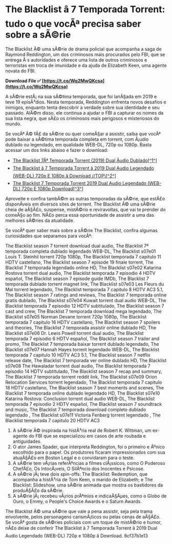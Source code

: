 # The Blacklist â 7 Temporada Torrent: tudo o que vocÃª precisa saber sobre a sÃ©rie
  
The Blacklist Ã© uma sÃ©rie de drama policial que acompanha a saga de Raymond Reddington, um dos criminosos mais procurados pelo FBI, que se entrega Ã s autoridades e oferece uma lista de outros criminosos e terroristas em troca de imunidade e da ajuda de Elizabeth Keen, uma agente novata do FBI.
 
**Download File ✅ [https://t.co/Wq2MwQKcsa](https://t.co/Wq2MwQKcsa)**


  
A sÃ©rie estÃ¡ na sua sÃ©tima temporada, que foi lanÃ§ada em 2019 e teve 19 episÃ³dios. Nesta temporada, Reddington enfrenta novos desafios e inimigos, enquanto tenta descobrir a verdade sobre sua identidade e seu passado. AlÃ©m disso, ele continua a ajudar o FBI a capturar os nomes da sua lista negra, que sÃ£o os criminosos mais perigosos e misteriosos do mundo.
  
Se vocÃª Ã© fÃ£ da sÃ©rie ou quer comeÃ§ar a assistir, saiba que vocÃª pode baixar a sÃ©tima temporada completa em torrent, com Ã¡udio dublado ou legendado, em qualidade WEB-DL, 720p ou 1080p. Basta acessar um dos links abaixo e fazer o download:
  
- [The Blacklist 7Âª Temporada Torrent (2019) Dual Ãudio Dublado\[^1^\]](https://filmes4ktorrent.tv/the-blacklist-7a-temporada-torrent-2019-novembro-25/)
- [The Blacklist â 7 Temporada Torrent â 2019 Dual Audio Legendado (WEB-DL) 720p E 1080p â Download //TOP\\\[^2^\]](https://kit.co/coltxipeso/the-blacklist-7-temporada-torrent-2019-dual-audio-legendado-web-dl-720p-e-1080p-download-top)
- [The Blacklist 7 Temporada Torrent 2019 Dual Audio Legendado (WEB-DL) 720p E 1080p Download\[^3^\]](https://fuesurgeons.com/wp-content/uploads/2022/06/The_Blacklist__7_Temporada_Torrent__2019_Dual_Audio_Legendado_WEBDL_720p_E_1080p__Download.pdf)

Aproveite e confira tambÃ©m as outras temporadas da sÃ©rie, que estÃ£o disponÃ­veis em diversos sites de torrent. The Blacklist Ã© uma sÃ©rie cheia de aÃ§Ã£o, suspense, mistÃ©rio e reviravoltas, que vai te prender do comeÃ§o ao fim. NÃ£o perca essa oportunidade de assistir a uma das melhores sÃ©ries da atualidade.
  
Se vocÃª quer saber mais sobre a sÃ©rie The Blacklist, confira algumas curiosidades que separamos para vocÃª:
 
The Blacklist season 7 torrent download dual audio,  The Blacklist 7ª temporada completa dublado legendado WEB-DL,  The Blacklist s07e01 Louis T. Steinhil torrent 720p 1080p,  The Blacklist temporada 7 capitulo 11 HDTV castellano,  The Blacklist season 7 episode 19 finale torrent,  The Blacklist 7 temporada legendado online HD,  The Blacklist s07e02 Katarina Rostova torrent dual audio,  The Blacklist temporada 7 episodio 4 HDTV español,  The Blacklist season 7 episode guide IMDb,  The Blacklist 7 temporada dublado torrent magnet link,  The Blacklist s07e03 Les Fleurs du Mal torrent legendado,  The Blacklist temporada 7 capitulo 8 HDTV AC3 5.1,  The Blacklist season 7 ratings and reviews,  The Blacklist 7 temporada online gratis dublado,  The Blacklist s07e04 Kuwait torrent dual audio WEB-DL,  The Blacklist temporada 7 episodio 12 HDTV subtitulado,  The Blacklist season 7 cast and crew,  The Blacklist 7 temporada download mega legendado,  The Blacklist s07e05 Norman Devane torrent 720p 1080p,  The Blacklist temporada 7 capitulo 16 HDTV castellano,  The Blacklist season 7 spoilers and theories,  The Blacklist 7 temporada assistir online dublado HD,  The Blacklist s07e06 Dr. Lewis Powell torrent dual audio,  The Blacklist temporada 7 episodio 6 HDTV español,  The Blacklist season 7 trailer and promo,  The Blacklist 7 temporada baixar torrent dublado legendado,  The Blacklist s07e07 Hannah Hayes torrent legendado WEB-DL,  The Blacklist temporada 7 capitulo 10 HDTV AC3 5.1,  The Blacklist season 7 netflix release date,  The Blacklist 7 temporada ver online dublado HD,  The Blacklist s07e08 The Hawaladar torrent dual audio,  The Blacklist temporada 7 episodio 14 HDTV subtitulado,  The Blacklist season 7 recap and summary,  The Blacklist 7 temporada torrent reddit link,  The Blacklist s07e09 Orion Relocation Services torrent legendado,  The Blacklist temporada 7 capitulo 18 HDTV castellano,  The Blacklist season 7 best moments and scenes,  The Blacklist 7 temporada online dublado legendado HD,  The Blacklist s07e10 Katarina Rostova: Conclusion torrent dual audio WEB-DL,  The Blacklist temporada 7 episodio 2 HDTV español,  The Blacklist season 7 soundtrack and music,  The Blacklist 7 temporada download completo dublado legendado ,  The Blacklist s07e11 Victoria Fenberg torrent legendado ,  The Blacklist temporada 7 capitulo 20 HDTV AC3

1. A sÃ©rie Ã© inspirada na histÃ³ria real de Robert K. Wittman, um ex-agente do FBI que se especializou em casos de arte roubada e antiguidades.
2. O ator James Spader, que interpreta Reddington, foi o primeiro e Ãºnico escolhido para o papel. Os produtores ficaram impressionados com sua atuaÃ§Ã£o em Boston Legal e o convidaram para o teste.
3. A sÃ©rie tem vÃ¡rias referÃªncias a filmes clÃ¡ssicos, como O Poderoso ChefÃ£o, Os IntocÃ¡veis, O SilÃªncio dos Inocentes e Psicose.
4. A sÃ©rie jÃ¡ teve dois spin-offs: The Blacklist: Redemption, que acompanha a histÃ³ria de Tom Keen, o marido de Elizabeth; e The Blacklist: Slideshow, uma sÃ©rie animada que mostra os bastidores da produÃ§Ã£o da sÃ©rie.
5. A sÃ©rie jÃ¡ recebeu vÃ¡rios prÃªmios e indicaÃ§Ãµes, como o Globo de Ouro, o Emmy, o People's Choice Awards e o Saturn Awards.

The Blacklist Ã© uma sÃ©rie que vale a pena assistir, seja pela trama envolvente, pelos personagens carismÃ¡ticos ou pelas cenas de aÃ§Ã£o. Se vocÃª gosta de sÃ©ries policiais com um toque de mistÃ©rio e humor, nÃ£o deixe de conferir The Blacklist â 7 Temporada Torrent â 2019 Dual Audio Legendado (WEB-DL) 720p e 1080p â Download.
 8cf37b1e13
 
